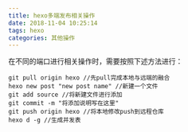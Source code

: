 ```yaml
---
title: hexo多端发布相关操作
date: 2018-11-04 10:25:14
tags: hexo
categories: 其他操作
---
```


在不同的端口进行相关操作时，需要按照下述方法进行：

```
git pull origin hexo //先pull完成本地与远端的融合
hexo new post "new post name" //新建一个文件
git add source //将新建文件进行添加
git commit -m "将添加说明写在这里"
git push origin hexo //将本地修改push到远程仓库
hexo d -g //生成并发表
```